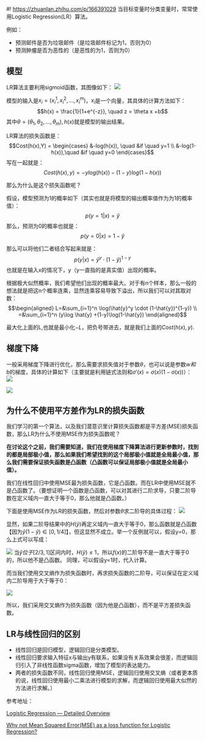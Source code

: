 #! https://zhuanlan.zhihu.com/p/166391029
当目标变量时分类变量时，常常使用Logistic Regression(LR）算法。

例如：
- 预测邮件是否为垃圾邮件（是垃圾邮件标记为1，否则为0）
- 预测肿瘤是否为恶性的（是恶性的为1，否则为0）


## 模型
LR算法主要利用sigmoid函数，其图像如下：
![](../../figure/79.png)

模型的输入是$x_i=(x^1_i,x^2_i,...,x^m_i)$，$x_i$是一个向量，其具体的计算方法如下：
$$h(x) = \frac{1}{1+e^{-z}}, \quad z = \theta x +b$$
其中$\theta = (\theta_1,\theta_2,...,\theta_m), h(x)$就是模型的输出结果。

LR算法的损失函数是：
$$Cost(h(x),Y) = \begin{cases}
    &-log(h(x)), \quad &if \quad y=1 \\
    &-log(1-h(x)),\quad &if \quad y=0 
\end{cases}$$
写在一起就是：
$$Cost(h(x),y) = -ylog(h(x))- (1-y)log(1-h(x))$$

那么为什么是这个损失函数呢？

假设，模型预测为1的概率如下（其实也就是将模型的输出概率值作为为1的概率值）：
$$p(y=1|x) = \hat{y}$$
那么，预测为0的概率也就是：
$$p(y=0|x) = 1-\hat{y}$$

那么可以将他们二者结合写起来就是：
$$p(y|x) = \hat{y}^y \cdot (1-\hat{y})^{1-y}$$
也就是在输入x的情况下，y（y一直指的是真实值）出现的概率。

根据极大似然概率，我们希望他们出现的概率最大。对于有n个样本，那么一般的想法就是把这n个概率连乘，显然连乘容易导致下溢出，所以我们可以对其取对数：
$$\begin{aligned}
    L=&\sum_{i=1}^n \log(\hat{y}^y \cdot (1-\hat{y})^{1-y}) \\
    =&\sum_{i=1}^n (y\log \hat{y} +(1-y)\log(1-\hat{y})
\end{aligned}$$

最大化上面的L,也就是最小化$-L$，把负号带进去，就是我们上面的$Cost(h(x),y)$.

## 梯度下降
一般采用梯度下降进行优化，那么需要求损失值对于参数$\theta$，也可以说是参数$w和b$的梯度，具体的计算如下（主要就是利用链式法则和$\sigma'(x)=\sigma(x)(1-\sigma(x))$）：
![](../../figure/80.png)

![](../../figure/81.png)


## 为什么不使用平方差作为LR的损失函数
我们学习的第一个算法，以及我们潜意识里计算损失函数都是平方差(MSE)损失函数，那么LR为什么不使用MSE作为损失函数呢？

**在讨论这个之前，我们需要知道，我们在使用梯度下降算法进行更新参数时，找到的都是局部极小值，那么如果我们希望找到的这个局部极小值就是全局最小值，那么我们需要保证损失函数是凸函数（凸函数可以保证局部极小值就是全局最小值）。**

我们在线性回归中使用MSE最为损失函数，它是凸函数。而在LR中使用MSE就不是凸函数了。（要想证明一个函数是凸函数，可以对其进行二阶求导，只要二阶导数在定义域内一直大于等于0，那么他就是凸函数。）

下面是使用MSE作为LR的损失函数，然后对参数$\theta$求二阶导的具体过程：
![](../../figure/82.png)

显然，如果二阶导结果中的$H(\hat{y})$再定义域内一直大于等于0，那么函数就是凸函数【因为$\hat{y}(1-\hat{y}) \in [0,1/4]$】，但这显然不成立。举一个反例就可以，假设y=0，那么上式可以写成：

![](../../figure/83.png)
当$\hat{y}位于[2/3,1]$区间内时，$H(\hat{y}) \leq 1$，所以$f(x)$的二阶导不是一直大于等于0的，所以他不是凸函数。
同理，可以假设y=1时，代入计算。

而当我们使用交叉熵作为损失函数时，再求损失函数的二阶导，可以保证在定义域内二阶导用于大于等于0：

![](../../figure/84.png)

所以，我们采用交叉熵作为损失函数（因为他是凸函数），而不是平方差损失函数。

## LR与线性回归的区别

- 线性回归是回归模型，逻辑回归是分类模型。
- 线性回归要求输入特征x与输出y有联系，如果没有关系效果会很差，而逻辑回归引入了非线性函数sigma函数，增加了模型的表达能力。
- 两者的损失函数不同，线性回归使用MSE，逻辑回归使用交叉熵（或者更本质的说，线性回归使用最小二乘法进行模型的求解，而逻辑回归使用最大似然的方法进行求解。）


参考地址：

[Logistic Regression — Detailed Overview](https://towardsdatascience.com/logistic-regression-detailed-overview-46c4da4303bc)

[Why not Mean Squared Error(MSE) as a loss function for Logistic Regression?](https://towardsdatascience.com/why-not-mse-as-a-loss-function-for-logistic-regression-589816b5e03c)